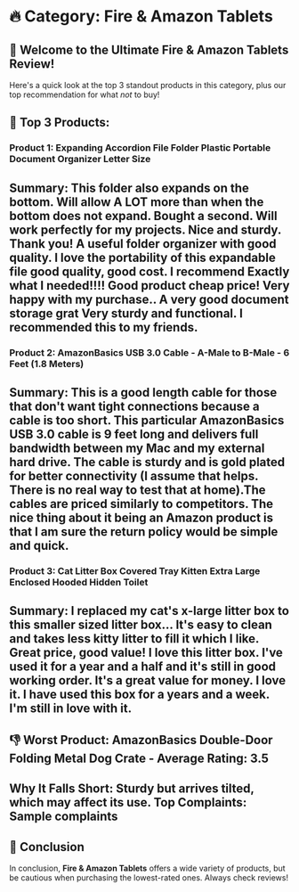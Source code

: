 # 🔥 Category: Fire & Amazon Tablets

## 🎉 Welcome to the Ultimate Fire & Amazon Tablets Review!
Here's a quick look at the top 3 standout products in this category, plus our top recommendation for what *not* to buy!

## 📌 Top 3 Products:
### Product 1: Expanding Accordion File Folder Plastic Portable Document Organizer Letter Size
**Summary**: This folder also expands on the bottom. Will allow A LOT more than when the bottom does not expand. Bought a second. Will work perfectly for my projects. Nice and sturdy. Thank you! A useful folder organizer with good quality. I love the portability of this expandable file good quality, good cost. I recommend Exactly what I needed!!!! Good product cheap price! Very happy with my purchase.. A very good document storage grat Very sturdy and functional. I recommended this to my friends.
---
### Product 2: AmazonBasics USB 3.0 Cable - A-Male to B-Male - 6 Feet (1.8 Meters)
**Summary**: This is a good length cable for those that don't want tight connections because a cable is too short. This particular AmazonBasics USB 3.0 cable is 9 feet long and delivers full bandwidth between my Mac and my external hard drive. The cable is sturdy and is gold plated for better connectivity (I assume that helps. There is no real way to test that at home).The cables are priced similarly to competitors. The nice thing about it being an Amazon product is that I am sure the return policy would be simple and quick.
---
### Product 3: Cat Litter Box Covered Tray Kitten Extra Large Enclosed Hooded Hidden Toilet
**Summary**: I replaced my cat's x-large litter box to this smaller sized litter box... It's easy to clean and takes less kitty litter to fill it which I like. Great price, good value! I love this litter box. I've used it for a year and a half and it's still in good working order. It's a great value for money. I love it. I have used this box for a years and a week. I'm still in love with it.
---

## 👎 Worst Product: AmazonBasics Double-Door Folding Metal Dog Crate - Average Rating: 3.5
**Why It Falls Short**: Sturdy but arrives tilted, which may affect its use.
**Top Complaints**: Sample complaints
---

## 🌟 Conclusion
In conclusion, **Fire & Amazon Tablets** offers a wide variety of products, but be cautious when purchasing the lowest-rated ones. Always check reviews!

